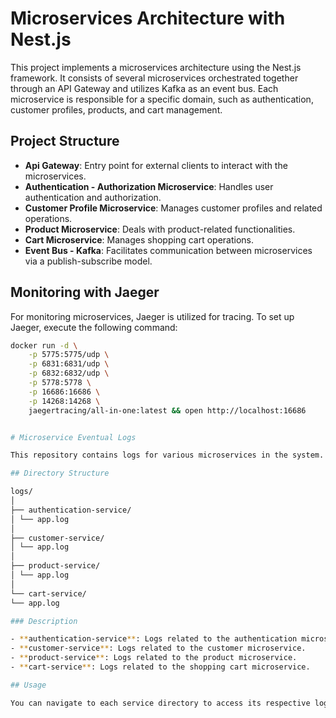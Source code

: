 # Microservices Architecture with Nest.js

This project implements a microservices architecture using the Nest.js framework. It consists of several microservices orchestrated together through an API Gateway and utilizes Kafka as an event bus. Each microservice is responsible for a specific domain, such as authentication, customer profiles, products, and cart management.

## Project Structure

- **Api Gateway**: Entry point for external clients to interact with the microservices.
- **Authentication - Authorization Microservice**: Handles user authentication and authorization.
- **Customer Profile Microservice**: Manages customer profiles and related operations.
- **Product Microservice**: Deals with product-related functionalities.
- **Cart Microservice**: Manages shopping cart operations.
- **Event Bus - Kafka**: Facilitates communication between microservices via a publish-subscribe model.

## Monitoring with Jaeger

For monitoring microservices, Jaeger is utilized for tracing. To set up Jaeger, execute the following command:

```bash
docker run -d \
    -p 5775:5775/udp \
    -p 6831:6831/udp \
    -p 6832:6832/udp \
    -p 5778:5778 \
    -p 16686:16686 \
    -p 14268:14268 \
    jaegertracing/all-in-one:latest && open http://localhost:16686


# Microservice Eventual Logs

This repository contains logs for various microservices in the system.

## Directory Structure

logs/
│
├── authentication-service/
│ └── app.log
│
├── customer-service/
│ └── app.log
│
├── product-service/
│ └── app.log
│
└── cart-service/
└── app.log

### Description

- **authentication-service**: Logs related to the authentication microservice.
- **customer-service**: Logs related to the customer microservice.
- **product-service**: Logs related to the product microservice.
- **cart-service**: Logs related to the shopping cart microservice.

## Usage

You can navigate to each service directory to access its respective log file. These logs can be useful for debugging, monitoring, and analyzing the behavior of individual microservices.


